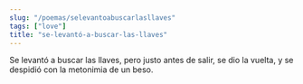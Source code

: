 ```yaml
---
slug: "/poemas/selevantoabuscarlasllaves"
tags: ["love"]
title: "se-levantó-a-buscar-las-llaves"
---
```

Se levantó a buscar las llaves, pero justo antes de salir, se dio la vuelta, y se despidió con la metonimia de un beso.